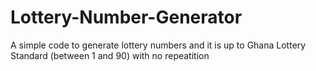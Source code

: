 # Lottery-Number-Generator
A simple code to generate lottery numbers and it is up to Ghana Lottery Standard (between 1 and 90) with no repeatition 
